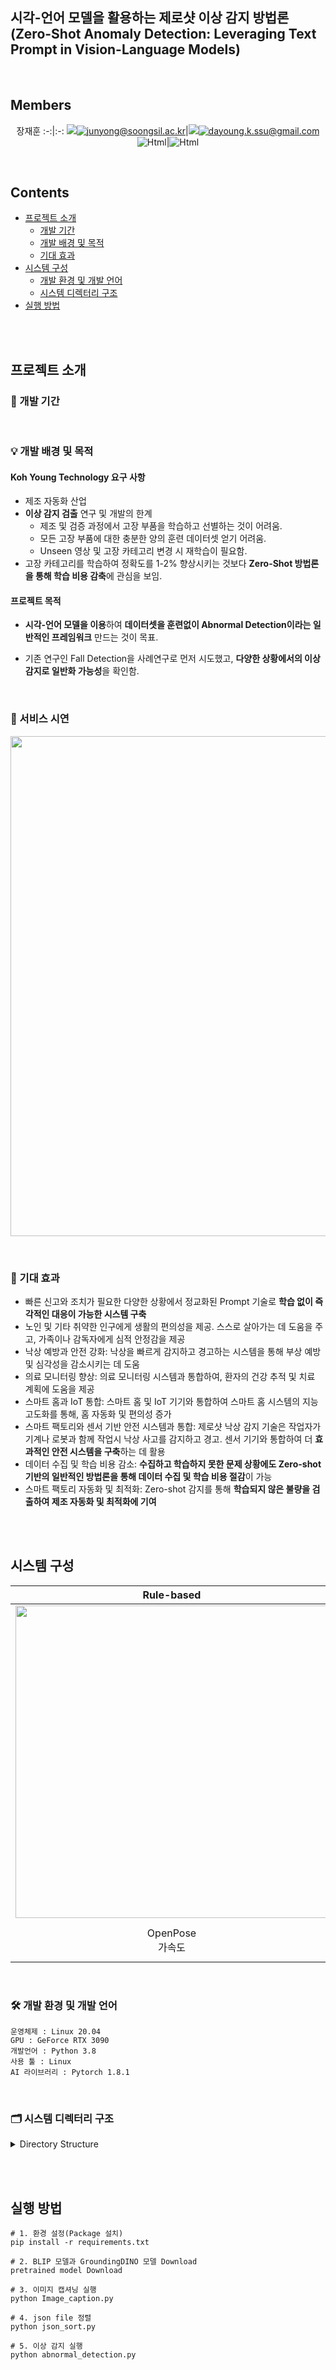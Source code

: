 ## 시각-언어 모델을 활용하는 제로샷 이상 감지 방법론 (Zero-Shot Anomaly Detection: Leveraging Text Prompt in Vision-Language Models)

<br>

##  Members
<div align="center">

장재훈
:-:|:-:
<a href="https://github.com/wragon"><img src="https://img.shields.io/badge/GitHub-181717?style=for-the-badge&logo=GitHub&logoColor=white"></a>[![junyong@soongsil.ac.kr](https://img.shields.io/badge/Mail-004788?style=for-the-badge&logo=maildotcom&logoColor=white&link=mailto:junyong@soongsil.ac.kr)](junyong@soongsil.ac.kr)|<a href="https://github.com/arittung"><img src="https://img.shields.io/badge/GitHub-181717?style=for-the-badge&logo=GitHub&logoColor=white"></a>[![dayoung.k.ssu@gmail.com](https://img.shields.io/badge/Mail-004788?style=for-the-badge&logo=maildotcom&logoColor=white&link=mailto:dayoung.k.ssu@gmail.com)](mailto:dayoung.k.ssu@gmail.com)
<img alt="Html" src ="https://img.shields.io/badge/팀장-B1BED5?style=for-the-badge"/>|<img alt="Html" src ="https://img.shields.io/badge/팀원-B1BED5?style=for-the-badge"/>

</div>

<br>

## Contents

- [프로젝트 소개](#프로젝트-소개)
  - [개발 기간](#-개발-기간)
  - [개발 배경 및 목적](#-개발-배경-및-목적)
  - [기대 효과](#-기대-효과)
- [시스템 구성](#시스템-구성)
  - [개발 환경 및 개발 언어](#-개발-환경-및-개발-언어)
  - [시스템 디렉터리 구조](#-시스템-디렉터리-구조)
- [실행 방법](#실행-방법)


<br><br>


## 프로젝트 소개

### 📅 개발 기간

<br>

### 💡 개발 배경 및 목적

#### Koh Young Technology 요구 사항

- 제조 자동화 산업 
- <b>이상 감지 검출</b> 연구 및 개발의 한계
  - 제조 및 검증 과정에서 고장 부품을 학습하고 선별하는 것이 어려움.
  - 모든 고장 부품에 대한 충분한 양의 훈련 데이터셋 얻기 어려움.
  - Unseen 영상 및 고장 카테고리 변경 시 재학습이 필요함.
- 고장 카테고리를 학습하여 정확도를 1-2% 향상시키는 것보다 <b>Zero-Shot 방법론을 통해 학습 비용 감축</b>에 관심을 보임.

#### 프로젝트 목적

- <b>시각-언어 모델을 이용</b>하여 <b>데이터셋을 훈련없이 Abnormal Detection이라는 일반적인 프레임워크</b> 만드는 것이 목표.

- 기존 연구인 Fall Detection을 사례연구로 먼저 시도했고, <b>다양한 상황에서의 이상 감지로 일반화 가능성</b>을 확인함. 

<br>

### 📼 서비스 시연 

<p align="center">
 <img src="https://github.com/VIP-Projects/Zero-Shot-Fall-Detection/assets/53934639/6740809a-62bf-4d13-8cda-9a05a8e9fc1f" width="800px"> </p>

<br>

### 💫 기대 효과

- 빠른 신고와 조치가 필요한 다양한 상황에서 정교화된 Prompt 기술로 <b>학습 없이 즉각적인 대응이 가능한 시스템 구축</b>
- 노인 및 기타 취약한 인구에게 생활의 편의성을 제공. 스스로 살아가는 데 도움을 주고, 가족이나 감독자에게 심적 안정감을 제공
- 낙상 예방과 안전 강화: 낙상을 빠르게 감지하고 경고하는 시스템을 통해 부상 예방 및 심각성을 감소시키는 데 도움
- 의료 모니터링 향상: 의료 모니터링 시스템과 통합하여, 환자의 건강 추적 및 치료 계획에 도움을 제공
- 스마트 홈과 IoT 통합: 스마트 홈 및 IoT 기기와 통합하여 스마트 홈 시스템의 지능 고도화를 통해, 홈 자동화 및 편의성 증가
- 스마트 팩토리와 센서 기반 안전 시스템과 통합: 제로샷 낙상 감지 기술은 작업자가 기계나 로봇과 함께 작업시 낙상 사고를 감지하고 경고. 센서 기기와 통합하여 더 <b>효과적인 안전 시스템을 구축</b>하는 데 활용
- 데이터 수집 및 학습 비용 감소: <b>수집하고 학습하지 못한 문제 상황에도 Zero-shot 기반의 일반적인 방법론을 통해 데이터 수집 및 학습 비용 절감</b>이 가능
- 스마트 팩토리 자동화 및 최적화: Zero-shot 감지를 통해 <b>학습되지 않은 불량을 검출하여 제조 자동화 및 최적화에 기여</b>

<br><br>


## 시스템 구성

<center>

Rule-based|Zero-Shot
:--:|:--:
<img src="https://github.com/VIP-Projects/Zero-Shot-Fall-Detection/assets/53934639/4065a77a-6334-4fa6-a829-9401a8de469b" width="500px">|<img src="https://github.com/VIP-Projects/Zero-Shot-Fall-Detection/assets/53934639/bf9f8af9-aa76-4118-8f44-f3ae1db44bb6" width="500px">
OpenPose<br>가속도|BLIP<br>GroundingDINO<br>Human-Object Interaction(HOI)

</center>

<br>


### 🛠 개발 환경 및 개발 언어

```
운영체제 : Linux 20.04
GPU : GeForce RTX 3090
개발언어 : Python 3.8
사용 툴 : Linux
AI 라이브러리 : Pytorch 1.8.1
```


<br>

### 🗂 시스템 디렉터리 구조

<details>
<summary>Directory Structure</summary>
<div markdown="1">

  ```
Abnormal Detection dir
.
|--Abnormal
|      |--annotation
|      |      '--image_caption.json
|      |--BLIP
|      |      |--config
|      |      |      '--med_config.json
|      |      |--models
|      |      |      |--__init__.py
|      |      |      |--blip.py
|      |      |      |--med.py
|      |      |            '--vit.py
|      |      |--weights
|      |      |      '--model_base_capfilt_large.pth
|      |--GroundingDINO
|      |      |--groundingdino
|      |      |      |--config
|      |      |      |      |--__init__.py
|      |      |      |      '--GroundingDINO_SwinT_OGC.py
|      |      |      |--datasets
|      |      |      |      |--__init__.py
|      |      |      |      '--transforms.py
|      |      |      |--models
|      |      |      |      |--GroundingDINO
|      |      |      |      |      |--backbone
|      |      |      |      |      |      |--__init__.py
|      |      |      |      |      |      |--backbone.py
|      |      |      |      |      |      |--position_encoding.py
|      |      |      |      |      |      '--swin_transformer.py
|      |      |      |      |      |--scrc
|      |      |      |      |      |      |--cuda_version.cu
|      |      |      |      |      |      '--vision.cpp
|      |      |      |      |      |--__init__.py
|      |      |      |      |      |--bertwarper.py
|      |      |      |      |      |--fuse_modules.py
|      |      |      |      |      |--groundingdino.py
|      |      |      |      |      |--ms_deform_attn.py
|      |      |      |      |      |--transformer.py
|      |      |      |      |      |--transformer_vanilla.py
|      |      |      |      |      '--utils.py
|      |      |      |      |--__init__.py
|      |      |      |      '--registry.py
|      |      |      |--util
|      |      |      |      |--__init__.py
|      |      |      |      |--box_ops.py
|      |      |      |      |--get_tokenlizer.py
|      |      |      |      |--inference.py
|      |      |      |      |--logger.py
|      |      |      |      |--misc.py
|      |      |      |      |--slconfig.py
|      |      |      |      |--slio.py
|      |      |      |      |--time_counter.py
|      |      |      |      |--utils.py
|      |      |      |      |--visualizer.py
|      |      |      |      '--vl_utils.py
|      |      |      '--__init__.py
|      |      |--weights
|      |      |      '--groundingdino_swint_ogc.pth
|      |--abnormal_detection.py
|      |--Image_caption.py
|      |--json_sort.py
|      |--makeVideo.py
|      '--video2img.py
'
  ```

</div>

</details>

<br><br>


## 실행 방법

```
# 1. 환경 설정(Package 설치)
pip install -r requirements.txt

# 2. BLIP 모델과 GroundingDINO 모델 Download
pretrained model Download

# 3. 이미지 캡셔닝 실행
python Image_caption.py

# 4. json file 정렬
python json_sort.py

# 5. 이상 감지 실행
python abnormal_detection.py
```



<br><br>
